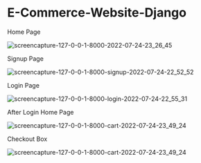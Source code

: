 # E-Commerce-Website-Django
Home Page

![screencapture-127-0-0-1-8000-2022-07-24-23_26_45](https://user-images.githubusercontent.com/98261745/180659937-280eb751-c45f-4944-8785-cbd46cf57832.png)

Signup Page

![screencapture-127-0-0-1-8000-signup-2022-07-24-22_52_52](https://user-images.githubusercontent.com/98261745/180660081-d77cb39c-8bad-449a-a531-50e99d4b3a31.png)

Login Page

![screencapture-127-0-0-1-8000-login-2022-07-24-22_55_31](https://user-images.githubusercontent.com/98261745/180660112-b7cef8b2-f233-4643-8a3c-b6b70248f6b0.png)

After Login Home Page

![screencapture-127-0-0-1-8000-cart-2022-07-24-23_49_24](https://user-images.githubusercontent.com/98261745/180660798-502f8c79-e7d3-42a7-bf71-19c454a21ca2.png)

Checkout Box

![screencapture-127-0-0-1-8000-cart-2022-07-24-23_49_24](https://user-images.githubusercontent.com/98261745/180660720-4799a60b-2f76-4f5a-846d-cc39520b19ed.png)
